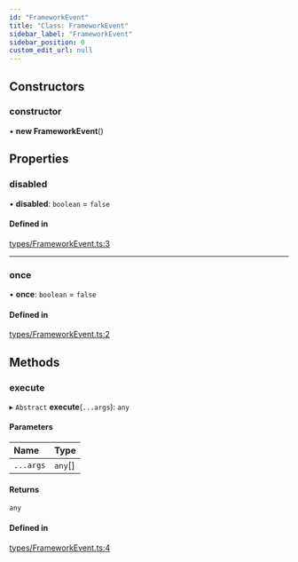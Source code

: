 ```yaml
---
id: "FrameworkEvent"
title: "Class: FrameworkEvent"
sidebar_label: "FrameworkEvent"
sidebar_position: 0
custom_edit_url: null
---
```


## Constructors

### constructor

• **new FrameworkEvent**()

## Properties

### disabled

• **disabled**: `boolean` = `false`

#### Defined in

[types/FrameworkEvent.ts:3](https://github.com/ZumitoTeam/zumito-framework/blob/4711543/src/types/FrameworkEvent.ts#L3)

___

### once

• **once**: `boolean` = `false`

#### Defined in

[types/FrameworkEvent.ts:2](https://github.com/ZumitoTeam/zumito-framework/blob/4711543/src/types/FrameworkEvent.ts#L2)

## Methods

### execute

▸ `Abstract` **execute**(`...args`): `any`

#### Parameters

| Name | Type |
| :------ | :------ |
| `...args` | `any`[] |

#### Returns

`any`

#### Defined in

[types/FrameworkEvent.ts:4](https://github.com/ZumitoTeam/zumito-framework/blob/4711543/src/types/FrameworkEvent.ts#L4)

